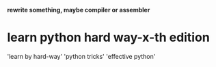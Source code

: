 **rewrite something, maybe compiler or assembler**

# learn python hard way-x-th edition

'learn by hard-way'
'python tricks'
'effective python'

